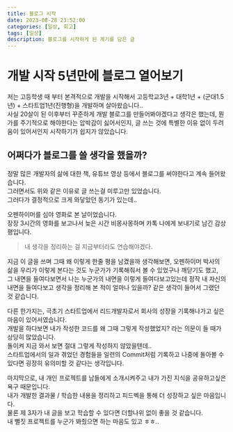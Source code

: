 ```yaml
---
title: 블로그 시작
date: 2023-08-28 23:52:00
categories: [일상, 회고]
tags: [일상]
description: 블로그를 시작하게 된 계기를 담은 글
---
```



# 개발 시작 5년만에 블로그 열어보기
저는 고등학생 때 부터 본격적으로 개발을 시작해서 고등학교3년 + 대학1년 + (군대1.5년) + 스타트업1년(진행형)을 개발하며 살아왔습니다..  
사실 20살이 된 이후부터 꾸준하게 개발 블로그를 만들어봐야겠다고 생각은 했는데, 뭔가를 주기적으로 해야한다는 압박감이 싫어서인지, 글 쓰는 것에 특별한 이유 없이 두려움이 있어서인지 시작하기가 쉽지가 않았습니다.


## 어쩌다가 블로그를 쓸 생각을 했을까?
정말 많은 개발자의 삶에 대한 책, 유튜브 영상 등에서 블로그를 써야한다고 계속 들어왔습니다.  
그러면서도 위와 같은 이유로 글 쓰는걸 미루고만 있었습니다.  
그러다가 결정적으로 크게 와닿았던 동기가 있는데..  

오펜하이머를 심야 영화로 본 날이었습니다.  
장장 3시간의 영화를 보고나서 늦은 시간 비몽사몽하며 카톡 나에게 보내기로 남긴 감상 평입니다.  
> 내 생각을 정리하는 걸 지금부터라도 연습해야겠다.

지금 이 글을 쓰며 그때 왜 이렇게 한줄 평을 남겼을까 생각해보면, 오펜하이머 박사의 삶을 우리가 이렇게 본다는 것도 누군가가 기록해줘서 볼 수 있었구나 깨닫기도 했고,  
그 내면을 들여다보면서 나는 누군가의 내면을 이렇게 들여다보고있는데 정작 내 자신의 내면을 들여다보고 생각을 정리해 본 적이 얼마나 있을까? 같은 생각이 들어서 그랬던 것 같습니다.

다른 한가지는, 극초기 스타트업에서 리드개발자로서 회사의 성장을 기록해나가고 싶은 마음이 있어서였습니다.  
개발을 하다보면 내가 작성한 코드를 왜 그때 그렇게 작성했었지? 라는 의문이 들 때가 상당히 많았습니다.  
돌이켜 지금 와서 보면 절대 그렇게 작성하지 않았을텐데..  
스타트업에서의 일과 겪었던 경험들을 일련의 Commit처럼 기록하고 나중에 돌아볼 수 있다면 굉장히 유의미할 것 같다는 생각입니다.

마지막으로, 내 개인 프로젝트를 남들에게 소개시켜주고 내가 가진 지식을 공유하고싶은 욕구 때문입니다.  
내가 개발한 결과물 / 학습한 내용을 정리하고 피드벡을 통해 더 성장하고 싶은 마음입니다.  
물론 제 3자가 내 글을 보고 학습할 수 있다면 더할나위 없이 좋을 것 같습니다.  
내 뻘짓 프로젝트를 누군가 봐줬으면 하는 마음도 있고 ㅎㅎ..

